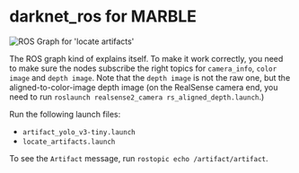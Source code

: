 # darknet_ros for MARBLE

![ROS Graph for 'locate artifacts'](https://github.com/yangautumn/darknet_ros/blob/master/darknet_ros/doc/locate-artifacts_rosgraph.png)

The ROS graph kind of explains itself. To make it work correctly, you need to make sure the nodes subscribe the right topics for `camera_info`, `color image` and `depth image`. Note that the `depth image` is not the raw one, but the aligned-to-color-image depth image (on the RealSense camera end, you need to run `roslaunch realsense2_camera rs_aligned_depth.launch`.)

Run the following launch files:
 - `artifact_yolo_v3-tiny.launch`
 - `locate_artifacts.launch`
 
To see the `Artifact` message, run `rostopic echo /artifact/artifact`.
